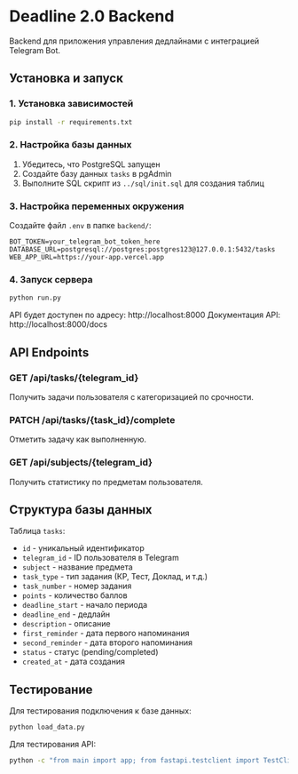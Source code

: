 # Deadline 2.0 Backend

Backend для приложения управления дедлайнами с интеграцией Telegram Bot.

## Установка и запуск

### 1. Установка зависимостей

```bash
pip install -r requirements.txt
```

### 2. Настройка базы данных

1. Убедитесь, что PostgreSQL запущен
2. Создайте базу данных `tasks` в pgAdmin
3. Выполните SQL скрипт из `../sql/init.sql` для создания таблиц

### 3. Настройка переменных окружения

Создайте файл `.env` в папке `backend/`:

```env
BOT_TOKEN=your_telegram_bot_token_here
DATABASE_URL=postgresql://postgres:postgres123@127.0.0.1:5432/tasks
WEB_APP_URL=https://your-app.vercel.app
```

### 4. Запуск сервера

```bash
python run.py
```

API будет доступен по адресу: http://localhost:8000
Документация API: http://localhost:8000/docs

## API Endpoints

### GET /api/tasks/{telegram_id}
Получить задачи пользователя с категоризацией по срочности.

### PATCH /api/tasks/{task_id}/complete
Отметить задачу как выполненную.

### GET /api/subjects/{telegram_id}
Получить статистику по предметам пользователя.

## Структура базы данных

Таблица `tasks`:
- `id` - уникальный идентификатор
- `telegram_id` - ID пользователя в Telegram
- `subject` - название предмета
- `task_type` - тип задания (КР, Тест, Доклад, и т.д.)
- `task_number` - номер задания
- `points` - количество баллов
- `deadline_start` - начало периода
- `deadline_end` - дедлайн
- `description` - описание
- `first_reminder` - дата первого напоминания
- `second_reminder` - дата второго напоминания
- `status` - статус (pending/completed)
- `created_at` - дата создания

## Тестирование

Для тестирования подключения к базе данных:

```bash
python load_data.py
```

Для тестирования API:

```bash
python -c "from main import app; from fastapi.testclient import TestClient; client = TestClient(app); print(client.get('/api/tasks/123456789').json())"
```
